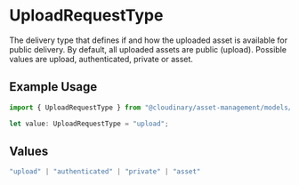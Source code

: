 # UploadRequestType

The delivery type that defines if and how the uploaded asset is available for public delivery. By default, all uploaded assets are public (upload). Possible values are upload, authenticated, private or asset.

## Example Usage

```typescript
import { UploadRequestType } from "@cloudinary/asset-management/models/components";

let value: UploadRequestType = "upload";
```

## Values

```typescript
"upload" | "authenticated" | "private" | "asset"
```